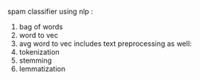 spam classifier using nlp :
1. bag of words
2. word to vec
3. avg word to vec
includes text preprocessing as well:
1. tokenization
2. stemming
3. lemmatization
   
